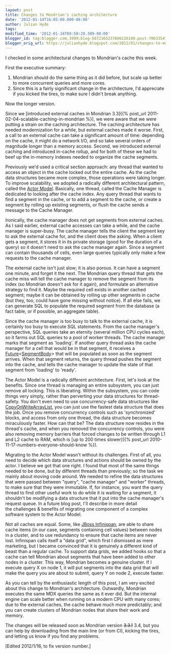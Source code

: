 ```yaml
---
layout: post
title: Changes to Mondrian's caching architecture
date: '2012-01-14T16:05:00.000-08:00'
author: Julian Hyde
tags:
modified_time: '2012-01-16T09:50:28.309-08:00'
blogger_id: tag:blogger.com,1999:blog-5672165237896126100.post-70633547855380786
blogger_orig_url: https://julianhyde.blogspot.com/2012/01/changes-to-mondrians-caching.html
---
```


I checked in some architectural changes to Mondrian's cache this week.

First the executive summary:
1. Mondrian should do the same thing as it did before, but scale up
   better to more concurrent queries and more cores.
2. Since this is a fairly significant change in the architecture, I'd
   appreciate if you kicked the tires, to make sure I didn't break
   anything.

Now the longer version.

Since we
[introduced external caches in Mondrian 3.3]({% post_url 2011-02-04-scalable-caching-in-mondrian %}),
we were aware that we were putting a strain on the caching
architecture. The caching architecture has needed modernization for a
while, but external caches made it worse. First, a call to an external
cache can take a significant amount of time: depending on the cache,
it might do a network I/O, and so take several orders of magnitude
longer than a memory access. Second, we introduced external caching
and introduced in-cache rollup, and for both of these we had to beef
up the in-memory indexes needed to organize the cache
segments.

Previously we'd used a critical section approach: any thread that
wanted to access an object in the cache locked out the entire
cache. As the cache data structures became more complex, those
operations were taking longer. To improve scalability, we adopted a
radically different architectural pattern, called the
[Actor Model](https://en.wikipedia.org/wiki/Actor_model).
Basically, one thread, called the Cache Manager is
dedicated to looking after the cache index. Any query thread that
wants to find a segment in the cache, or to add a segment to the
cache, or create a segment by rolling up existing segments, or flush
the cache sends a message to the Cache Manager.

Ironically, the cache manager does not get segments from external
caches. As I said earlier, external cache accesses can take a while,
and the cache manager is super-busy. The cache manager tells the
client the segment key to ask the external cache for, and the client
does the asking. When a client gets a segment, it stores it in its
private storage (good for the duration of a query) so it doesn't need
to ask the cache manager again. Since a segment can contain thousands
of cells, even large queries typically only make a few requests to the
cache manager.

The external cache isn't just slow; it is also porous. It can have a
segment one minute, and forget it the next. The Mondrian query thread
that gets the cache miss will tell the cache manager to remove the
segment from its index (so Mondrian doesn't ask for it again), and
formulate an alternative strategy to find it. Maybe the required cell
exists in another cached segment; maybe it can be obtained by rolling
up other segments in cache (but they, too, could have gone missing
without notice). If all else fails, we can generate SQL to populate
the required segment from the database (a fact table, or if possible,
an aggregate table).

Since the cache manager is too busy to talk to the external cache, it
is certainly too busy to execute SQL statements. From the cache
manager's perspective, SQL queries take an eternity (several million
CPU cycles each), so it farms out SQL queries to a pool of worker
threads. The cache manager marks that segment as 'loading'. If another
query thread asks the cache manager for a cell that would be in that
segment, it receives a
[Future](https://docs.oracle.com/javase/7/docs/api/java/util/concurrent/Future.html)&lt;[SegmentBody](https://mondrian.pentaho.com/api/mondrian/rolap/agg/SegmentBody.html)&gt;
that will be populated as
soon as the segment arrives. When that segment returns, the query
thread pushes the segment into the cache, and tells the cache manager
to update the state of that segment from 'loading' to
'ready'.

The Actor Model is a radically different architecture. First, let's
look at the benefits. Since one thread is managing an entire
subsystem, you can just remove all locking. This is liberating. Within
the subsystem, you can code things very simply, rather than perverting
your data structures for thread-safety. You don't even need to use
concurrency-safe data structures like
[CopyOnWriteArrayList](https://docs.oracle.com/javase/7/docs/api/java/util/concurrent/CopyOnWriteArrayList.html),
you can just use the fastest
data structure that does the job. Once you remove concurrency controls
such as 'synchronized' blocks, and access from only one thread, the
data structure becomes miraculously faster. How can that be? The data
structure now resides in the thread's cache, and when you removed the
concurrency controls, you were also removing memory barriers that
forced changes to be written through L1 and L2 cache to RAM, which is
[up to 200 times slower]({% post_url 2010-11-17-numbers-everyone-should-know %}).

Migrating to the Actor Model wasn't without its challenges. First of
all, you need to decide which data structures and actions should be
owned by the actor. I believe we got that one right. I found that most
of the same things needed to be done, but by different threads than
previously; so the task we mainly about moving code around. We needed
to refine the data structures that were passed between "query", "cache
manager" and "worker" threads, to make sure that they were
immutable. If, for instance, you want the query thread to find other
useful work to do while it is waiting for a segment, it shouldn't be
modifying a data structure that it put into the cache manager's
request queue.&nbsp;In a future blog post,&nbsp;I'll describe in more
detail the&nbsp;challenges &amp; benefits of migrating one component
of a complex software system to the Actor Model.

Not all caches are equal. Some, like [JBoss Infinispan](https://www.jboss.org/infinispan),
are able to share cache items (in our case, segments
containing cell values) between nodes in a cluster, and to use
redundancy to ensure that cache items are never lost. Infinispan calls
itself a "data grid", which first I dismissed as mere marketing, but I
became convinced that it is genuinely a different kind of beast than a
regular cache. To support data grids, we added hooks so that a cache
can tell Mondrian about segments that have been added to other nodes
in a cluster. This way, Mondrian becomes a genuine cluster. If I
execute query X on node 1, it will put segments into the data grid
that will make the query you are about to submit, query Y on node 2,
execute faster.

As you can tell by the enthusiastic length of this post, I am very
excited about this change to Mondrian's architecture. Outwardly,
Mondrian executes the same MDX queries the same as it ever did. But
the internal engine can scale better when running on a modern CPU with
many cores; due to the external caches, the cache behave much more
predictably; and you can create clusters of Mondrian nodes that share
their work and memory.

The changes will be released soon as Mondrian version
~~3.3.1~~ 3.4, but you can help by downloading from
the main line (or from CI), kicking the tires, and letting us know if
you find any problems.

[Edited 2012/1/16, to fix version number.]
